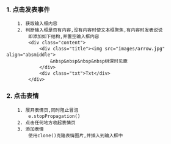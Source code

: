 ### 1. 点击发表事件
        1. 获取输入框内容  
        2. 判断输入框是否有内容,没有内容时使文本框聚焦,有内容时发表说说  
            即添加如下结构,并置空输入框内容  
            <div class="content">  
                <div class="title"><img src="images/arrow.jpg" align="absmiddle">  
                    &nbsp&nbsp&nbsp&nbsp树深时见鹿  
                </div>  
                <div class="txt">Txt</div>  
            </div>  
### 2. 点击表情
        1. 展开表情页,同时阻止冒泡  
            e.stopPropagation()  
        2. 点击任何地方收起表情页  
        3. 添加表情  
            使用clone()克隆表情图片,并插入到输入框中

<!-- contenteditable="true"将div变成文本输入框  
    align="absmiddle"图片文字和图片对齐方式  
-->